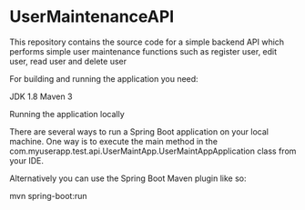 # UserMaintenanceAPI
This repository contains the source code for a simple backend API which performs simple user maintenance functions such as register user, edit user, read user and delete user

For building and running the application you need:

JDK 1.8
Maven 3

Running the application locally

There are several ways to run a Spring Boot application on your local machine. One way is to execute the main method in the com.myuserapp.test.api.UserMaintApp.UserMaintAppApplication class from your IDE.

Alternatively you can use the Spring Boot Maven plugin like so:

mvn spring-boot:run
